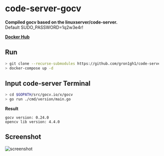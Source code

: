 # code-server-gocv
**Compiled gocv based on the linuxserver/code-server.**  
Default SUDO_PASSWORD=1q2w3e4r!  

**[Docker Hub](https://hub.docker.com/repository/docker/gron1gh1/code-server-gocv/general)**

## Run
```sh
> git clone --recurse-submodules https://github.com/gron1gh1/code-server-gocv.git
> docker-compose up -d
```

## Input code-server Terminal
```sh
> cd $GOPATH/src/gocv.io/x/gocv
> go run ./cmd/version/main.go
```
**Result**
```
gocv version: 0.24.0
opencv lib version: 4.4.0
```

## Screenshot
![screenshot](https://i.imgur.com/kAByquL.png)

